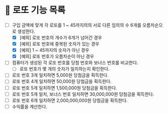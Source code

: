 # 🚀 로또 기능 목록

- [ ] 구입 금액에 맞게 각 로또를 1 ~ 45까지의의 서로 다른 임의의 수 6개를 오름차순으로 생성한다. 
    - [X] [예외] 로또 번호의 개수가 6개가 넘어간 경우
    - [X] [예외] 로또 번호에 중복된 숫자가 있는 경우
    - [X] [예외] 1 ~ 45까지의 숫자가 아닌 경우
    - [X] [예외] 로또 번호가 오름차순이 아닌 경우
- [ ] 컴퓨터가 생성된 각 로또 번호를 당첨 번호와 보너스 번호를 비교한다.
    - [ ] 로또 번호가 몇 개의 숫자가 일치하는지 확인한다.
- [ ] 로또 번호 3개 일치하면 5,000원 당첨금을 획득한다.
- [ ] 로또 번호 4개 일치하면 50,000원 당첨금을 획득한다.
- [ ] 로또 번호 5개 일치하면 1,500,000원 당첨금을 획득한다.
- [ ] 로또 번호 5개 일치, 보너스 번호 일치하면 30,000,000원 당첨금을 획득한다.
- [ ] 로또 번호 6개 일치하면 2,000,000,000원 당첨금을 획득한다.
- [ ] 수익률을 계산한다.